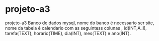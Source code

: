 # projeto-a3
projeto-a3
Banco de dados mysql, nome do banco é necessario ser site, nome da tabela é calendario com as seguintess colunas , id(INT,A_I), tarefa(TEXT), horario(TIME), dia(INT), mes(TEXT) e ano(INT). 
